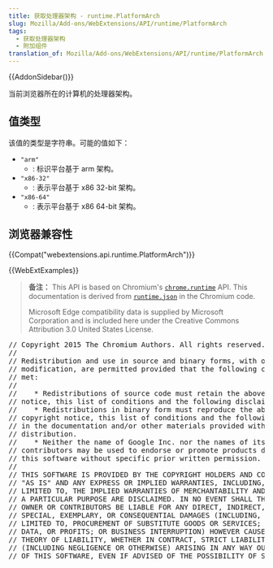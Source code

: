 ```yaml
---
title: 获取处理器架构 - runtime.PlatformArch
slug: Mozilla/Add-ons/WebExtensions/API/runtime/PlatformArch
tags:
  - 获取处理器架构
  - 附加组件
translation_of: Mozilla/Add-ons/WebExtensions/API/runtime/PlatformArch
---
```

{{AddonSidebar()}}

当前浏览器所在的计算机的处理器架构。

## 值类型

该值的类型是字符串。可能的值如下：

- `"arm"`
  - : 标识平台基于 arm 架构。
- `"x86-32"`
  - : 表示平台基于 x86 32-bit 架构。
- `"x86-64"`
  - : 表示平台基于 x86 64-bit 架构。

## 浏览器兼容性

{{Compat("webextensions.api.runtime.PlatformArch")}}

{{WebExtExamples}}

> **备注：** This API is based on Chromium's [`chrome.runtime`](https://developer.chrome.com/extensions/runtime#type-PlatformArch) API. This documentation is derived from [`runtime.json`](https://chromium.googlesource.com/chromium/src/+/master/extensions/common/api/runtime.json) in the Chromium code.
>
> Microsoft Edge compatibility data is supplied by Microsoft Corporation and is included here under the Creative Commons Attribution 3.0 United States License.

<div class="hidden"><pre>// Copyright 2015 The Chromium Authors. All rights reserved.
//
// Redistribution and use in source and binary forms, with or without
// modification, are permitted provided that the following conditions are
// met:
//
//    * Redistributions of source code must retain the above copyright
// notice, this list of conditions and the following disclaimer.
//    * Redistributions in binary form must reproduce the above
// copyright notice, this list of conditions and the following disclaimer
// in the documentation and/or other materials provided with the
// distribution.
//    * Neither the name of Google Inc. nor the names of its
// contributors may be used to endorse or promote products derived from
// this software without specific prior written permission.
//
// THIS SOFTWARE IS PROVIDED BY THE COPYRIGHT HOLDERS AND CONTRIBUTORS
// "AS IS" AND ANY EXPRESS OR IMPLIED WARRANTIES, INCLUDING, BUT NOT
// LIMITED TO, THE IMPLIED WARRANTIES OF MERCHANTABILITY AND FITNESS FOR
// A PARTICULAR PURPOSE ARE DISCLAIMED. IN NO EVENT SHALL THE COPYRIGHT
// OWNER OR CONTRIBUTORS BE LIABLE FOR ANY DIRECT, INDIRECT, INCIDENTAL,
// SPECIAL, EXEMPLARY, OR CONSEQUENTIAL DAMAGES (INCLUDING, BUT NOT
// LIMITED TO, PROCUREMENT OF SUBSTITUTE GOODS OR SERVICES; LOSS OF USE,
// DATA, OR PROFITS; OR BUSINESS INTERRUPTION) HOWEVER CAUSED AND ON ANY
// THEORY OF LIABILITY, WHETHER IN CONTRACT, STRICT LIABILITY, OR TORT
// (INCLUDING NEGLIGENCE OR OTHERWISE) ARISING IN ANY WAY OUT OF THE USE
// OF THIS SOFTWARE, EVEN IF ADVISED OF THE POSSIBILITY OF SUCH DAMAGE.
</pre></div>
